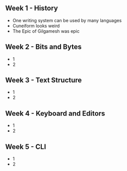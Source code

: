 ## Week 1 - History
- One writing system can be used by many languages
- Cuneiform looks weird
- The Epic of Gilgamesh was epic
## Week 2 - Bits and Bytes
- 1
- 2
## Week 3 - Text Structure
- 1
- 2
## Week 4 - Keyboard and Editors
- 1
- 2
## Week 5 - CLI
- 1
- 2
